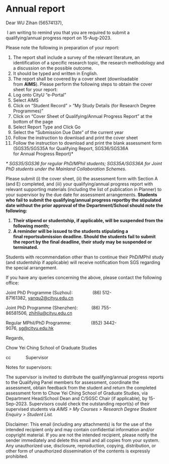 # Annual report
Dear WU Zihan (56574137),

 I am writing to remind you that you are required to submit a qualifying/annual progress report on 15-Aug-2023. 

Please note the following in preparation of your report:

1. The report shall include a survey of the relevant literature, an identification of a specific research topic, the research methodology and a discussion on the possible outcome.
2. It should be typed and written in English.
3. The report shall be covered by a cover sheet (downloadable from **AIMS**). Please perform the following steps to obtain the cover sheet for your report:
4. Log onto CityU “e-Portal”
5. Select AIMS
6. Click on “Student Record” > “My Study Details (for Research Degree Programmes)”
7. Click on “Cover Sheet of Qualifying/Annual Progress Report” at the bottom of the page
8. Select Report Type and Click Go
9. Select the “Submission Due Date” of the current year
10. Follow the instruction to download and print the cover sheet
11. Follow the instruction to download and print the blank assessment form (SGS35/SGS35A for Qualifying Report, SGS36/SGS36A for Annual Progress Report)*

_* SGS35/SGS36 for regular PhD/MPhil students; SGS35A/SGS36A for Joint PhD students under the Mainland Collaboration Schemes._

Please submit (i) the cover sheet, (ii) the assessment form with Section A (and E) completed, and (iii) your qualifying/annual progress report with relevant supporting materials (including the list of publication in Planner) to your supervisor by the due date for assessment arrangements. **Students who fail to submit the qualifying/annual progress reportby the stipulated date without the prior approval of the Department/School should note the following:**

1. **Their stipend or studentship, if applicable, will be suspended from the following month;**
2. **A reminder will be issued to the students stipulating a final reportsubmission deadline. Should the students fail to submit the report by the final deadline, their study may be suspended or terminated.** 

Students with recommendation other than to continue their PhD/MPhil study (and studentship if applicable) will receive notification from SGS regarding the special arrangement.

If you have any queries concerning the above, please contact the following office:

Joint PhD Programme (Suzhou):                (86) 512-87161382, [yanqu2@cityu.edu.cn](mailto:yanqu2@cityu.edu.cn "mailto:yanqu2@cityu.edu.cn")

Joint PhD Programme (Shenzhen):           (86) 755-86581506, [zhihliu@cityu.edu.cn](mailto:zhihliu@cityu.edu.cn "mailto:zhihliu@cityu.edu.cn")

Regular MPhil/PhD Programme:                (852) 3442-9076, [sg@cityu.edu.hk](mailto:sg@cityu.edu.hk "mailto:sg@cityu.edu.hk")

Regards,

Chow Yei Ching School of Graduate Studies

cc            Supervisor

Notes for supervisors:

The supervisor is invited to distribute the qualifying/annual progress reports to the Qualifying Panel members for assessment, coordinate the assessment, obtain feedback from the student and return the completed assessment form to Chow Yei Ching School of Graduate Studies, via Department Head/School Dean and C/SGSC Chair (if applicable), by 15-Sep-2023. Supervisors could check the outstanding report(s) of their supervised students via _AIMS > My Courses > Research Degree Student Enquiry > Student List._

  
  

Disclaimer: This email (including any attachments) is for the use of the intended recipient only and may contain confidential information and/or copyright material. If you are not the intended recipient, please notify the sender immediately and delete this email and all copies from your system. Any unauthorized use, disclosure, reproduction, copying, distribution, or other form of unauthorized dissemination of the contents is expressly prohibited.